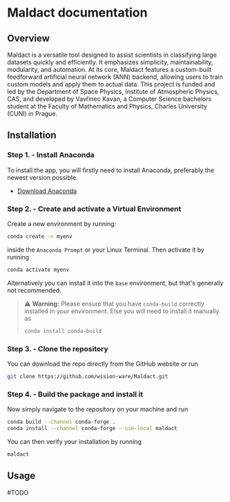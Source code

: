 # Maldact documentation

## Overview

Maldact is a versatile tool designed to assist scientists in classifying large datasets quickly and efficiently. It emphasizes simplicity, maintainability, modularity, and automation. At its core, Maldact features a custom-built feedforward artificial neural network (ANN) backend, allowing users to train custom models and apply them to actual data. This project is funded and led by the Department of Space Physics, Institute of Atmospheric Physics, CAS, and developed by Vavřinec Kavan, a Computer Science bachelors student at the Faculty of Mathematics and Physics, Charles University (CUNI) in Prague.

## Installation

### Step 1. - Install Anaconda

To install the app, you will firstly need to install Anaconda, preferably the newest version possible.

- [Download Anaconda](https://www.anaconda.com/products/individual)

### Step 2. - Create and activate a Virtual Environment

Create a new environment by running: 

```bash
conda create -n myenv
```

inside the `Anaconda Prompt` or your Linux Terminal. Then activate it by running 

```bash
conda activate myenv
```

Alternatively you can install it into the `base` environment, but that's generally not recommended.

> ⚠️ **Warning:**
> Please ensure that you have `conda-build` correctly installed in your environment.
> Else you will need to install it manually as
> ```bash
> conda install conda-build
> ```

### Step 3. - Clone the repository

You can download the repo directly from the GitHub website or run 

```bash
git clone https://github.com/wision-ware/Maldact.git
```

### Step 4. - Build the package and install it

Now simply navigate to the repository on your machine and run 

```bash
conda build --channel conda-forge .
conda install --channel conda-forge --use-local maldact
```

You can then verify your installation by running

```bash
maldact
```

## Usage

#TODO